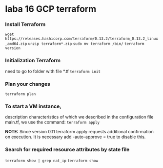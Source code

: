 # laba 16 GCP terraform

### Install Terraform
`wget https://releases.hashicorp.com/terraform/0.13.2/terraform_0.13.2_linux_amd64.zip`
`unzip terraform*.zip`
`sudo mv terraform /bin/`
`terraform version`

### Initialization Terraform
need to go to folder with file *.tf
`terraform init`

### Plan your changes
`terraform plan`

### To start a VM instance,
description characteristics of which we described in the configuration file main.tf, we use the command:
`terraform apply`

**NOTE:** Since version 0.11 terraform apply requests additional confirmation on execution. It is necessary add -auto-approve = true to disable this.

### Search for required resource attributes by state file
`terraform show | grep nat_ip`
`terraform show`